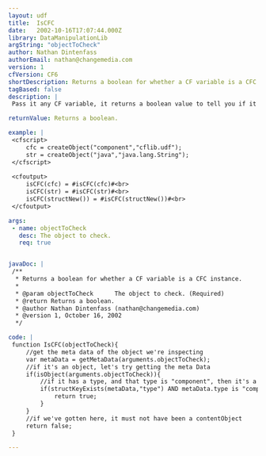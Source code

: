```yaml
---
layout: udf
title:  IsCFC
date:   2002-10-16T17:07:44.000Z
library: DataManipulationLib
argString: "objectToCheck"
author: Nathan Dintenfass
authorEmail: nathan@changemedia.com
version: 1
cfVersion: CF6
shortDescription: Returns a boolean for whether a CF variable is a CFC instance.
tagBased: false
description: |
 Pass it any CF variable, it returns a boolean value to tell you if it is a CFC instance.

returnValue: Returns a boolean.

example: |
 <cfscript>
     cfc = createObject("component","cflib.udf");
     str = createObject("java","java.lang.String");
 </cfscript>
 
 <cfoutput>
     isCFC(cfc) = #isCFC(cfc)#<br>
     isCFC(str) = #isCFC(str)#<br>
     isCFC(structNew()) = #isCFC(structNew())#<br>
 </cfoutput>

args:
 - name: objectToCheck
   desc: The object to check.
   req: true


javaDoc: |
 /**
  * Returns a boolean for whether a CF variable is a CFC instance.
  * 
  * @param objectToCheck      The object to check. (Required)
  * @return Returns a boolean. 
  * @author Nathan Dintenfass (nathan@changemedia.com) 
  * @version 1, October 16, 2002 
  */

code: |
 function IsCFC(objectToCheck){
     //get the meta data of the object we're inspecting
     var metaData = getMetaData(arguments.objectToCheck);
     //if it's an object, let's try getting the meta Data
     if(isObject(arguments.objectToCheck)){
         //if it has a type, and that type is "component", then it's a component
         if(structKeyExists(metaData,"type") AND metaData.type is "component"){
             return true;
         }
     }    
     //if we've gotten here, it must not have been a contentObject            
     return false;        
 }

---
```


